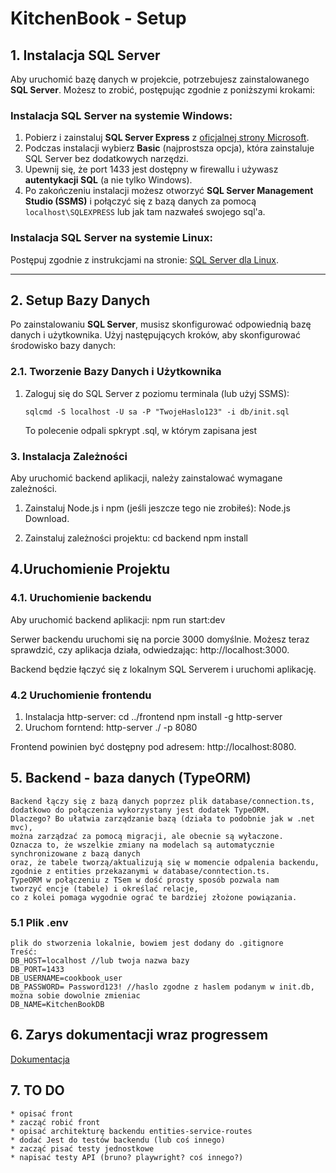 # KitchenBook - Setup

## 1. Instalacja SQL Server

Aby uruchomić bazę danych w projekcie, potrzebujesz zainstalowanego **SQL Server**. Możesz to zrobić, postępując zgodnie z poniższymi krokami:

### Instalacja SQL Server na systemie Windows:

1. Pobierz i zainstaluj **SQL Server Express** z [oficjalnej strony Microsoft](https://www.microsoft.com/pl-pl/sql-server/sql-server-downloads).
2. Podczas instalacji wybierz **Basic** (najprostsza opcja), która zainstaluje SQL Server bez dodatkowych narzędzi.
3. Upewnij się, że port 1433 jest dostępny w firewallu i używasz **autentykacji SQL** (a nie tylko Windows).
4. Po zakończeniu instalacji możesz otworzyć **SQL Server Management Studio (SSMS)** i połączyć się z bazą danych za pomocą `localhost\SQLEXPRESS` lub jak tam nazwałeś swojego sql'a.

### Instalacja SQL Server na systemie Linux:

Postępuj zgodnie z instrukcjami na stronie: [SQL Server dla Linux](https://docs.microsoft.com/en-us/sql/linux/sql-server-linux-setup?view=sql-server-ver15).

---

## 2. Setup Bazy Danych

Po zainstalowaniu **SQL Server**, musisz skonfigurować odpowiednią bazę danych i użytkownika. Użyj następujących kroków, aby skonfigurować środowisko bazy danych:

### 2.1. Tworzenie Bazy Danych i Użytkownika

1.  Zaloguj się do SQL Server z poziomu terminala (lub użyj SSMS):

        sqlcmd -S localhost -U sa -P "TwojeHaslo123" -i db/init.sql

    To polecenie odpali spkrypt .sql, w którym zapisana jest

### 3. Instalacja Zależności

Aby uruchomić backend aplikacji, należy zainstalować wymagane zależności.

1. Zainstaluj Node.js i npm (jeśli jeszcze tego nie zrobiłeś):
   Node.js Download.

2. Zainstaluj zależności projektu:
   cd backend
   npm install

## 4.Uruchomienie Projektu

### 4.1. Uruchomienie backendu

Aby uruchomić backend aplikacji:
npm run start:dev

Serwer backendu uruchomi się na porcie 3000 domyślnie. Możesz teraz sprawdzić, czy aplikacja działa, odwiedzając:
http://localhost:3000.

Backend będzie łączyć się z lokalnym SQL Serverem i uruchomi aplikację.

### 4.2 Uruchomienie frontendu

1. Instalacja http-server:
   cd ../frontend
   npm install -g http-server
2. Uruchom forntend:
   http-server ./ -p 8080

Frontend powinien być dostępny pod adresem:
http://localhost:8080.

## 5. Backend - baza danych (TypeORM)

    Backend łączy się z bazą danych poprzez plik database/connection.ts,
    dodatkowo do połączenia wykorzystany jest dodatek TypeORM.
    Dlaczego? Bo ułatwia zarządzanie bazą (działa to podobnie jak w .net mvc),
    można zarządzać za pomocą migracji, ale obecnie są wyłaczone.
    Oznacza to, że wszelkie zmiany na modelach są automatycznie synchronizowane z bazą danych
    oraz, że tabele tworzą/aktualizują się w momencie odpalenia backendu,
    zgodnie z entities przekazanymi w database/conntection.ts.
    TypeORM w połączeniu z TSem w dość prosty sposób pozwala nam
    tworzyć encje (tabele) i określać relacje,
    co z kolei pomaga wygodnie ograć te bardziej złożone powiązania.

### 5.1 Plik .env

    plik do stworzenia lokalnie, bowiem jest dodany do .gitignore
    Treść:
    DB_HOST=localhost //lub twoja nazwa bazy
    DB_PORT=1433
    DB_USERNAME=cookbook_user
    DB_PASSWORD= Password123! //haslo zgodne z haslem podanym w init.db, można sobie dowolnie zmieniac
    DB_NAME=KitchenBookDB

## 6. Zarys dokumentacji wraz progressem

[Dokumentacja](zarysDOKUMENTACJI.md)

## 7. TO DO

    * opisać front
    * zacząć robić front
    * opisać architekturę backendu entities-service-routes
    * dodać Jest do testów backendu (lub coś innego)
    * zacząć pisać testy jednostkowe
    * napisać testy API (bruno? playwright? coś innego?)
